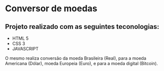 
<h1> Conversor de moedas </h1> 
<h2> Projeto realizado com as seguintes teconologias: </h2> 

<ul> 
   <li>HTML 5</li>
   <li>CSS 3</li>
   <li>JAVASCRIPT</li>
</ul>

<p> O mesmo realiza conversão da moeda Brasileira (Real), para a moeda Americana (Dólar), moeda Europeia (Euro), e para a moeda digital (Bitcoin). </p> 
